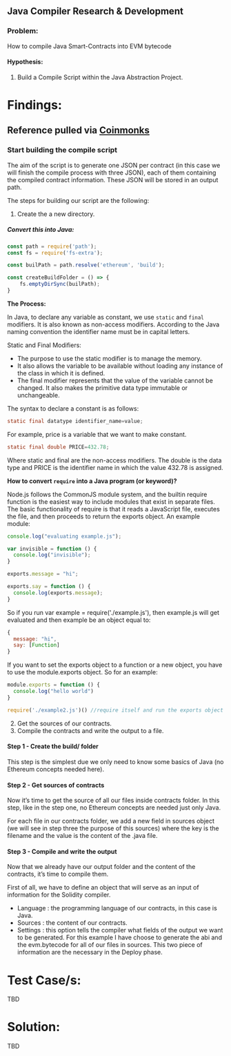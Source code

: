 ## Java Compiler Research & Development


### Problem:
How to compile Java Smart-Contracts into EVM bytecode

#### Hypothesis:
1. Build a Compile Script within the Java Abstraction Project.

# Findings:

## Reference pulled via [Coinmonks](https://medium.com/coinmonks/compiling-and-deploying-ethereum-smart-contracts-with-pure-javascript-4bee3bfe99bb)

### Start building the compile script

The aim of the script is to generate one JSON per contract (in this case we will finish the compile process with three JSON), each of them containing the compiled contract information. These JSON will be stored in an output path.

The steps for building our script are the following:

1. Create the a new directory.

##### Convert this into Java:
```javascript
const path = require('path');
const fs = require('fs-extra');

const builPath = path.resolve('ethereum', 'build');

const createBuildFolder = () => {
	fs.emptyDirSync(builPath);
}
```
**The Process:**

In Java, to declare any variable as constant, we use `static` and `final` modifiers. It is also known as non-access modifiers. According to the Java naming convention
the identifier name must be in capital letters.

Static and Final Modifiers:
- The purpose to use the static modifier is to manage the memory.
- It also allows the variable to be available without loading any instance of the class in which it is defined.
- The final modifier represents that the value of the variable cannot be changed. It also makes the primitive data type immutable or unchangeable.
 
The syntax to declare a constant is as follows:

```java
static final datatype identifier_name=value;
```

For example, price is a variable that we want to make constant.

```java
static final double PRICE=432.78;
```

Where static and final are the non-access modifiers. The double is the data type and PRICE is the identifier name in which the value 432.78 is assigned.

**How to convert `require` into a Java program (or keyword)?**

Node.js follows the CommonJS module system, and the builtin require function is the easiest way to include modules that exist in separate files. The basic functionality of require is that it reads a JavaScript file, executes the file, and then proceeds to return the exports object. An example module:

```javascript
console.log("evaluating example.js");

var invisible = function () {
  console.log("invisible");
}

exports.message = "hi";

exports.say = function () {
  console.log(exports.message);
}
```

So if you run var example = require('./example.js'), then example.js will get evaluated and then example be an object equal to:

```javascript
{
  message: "hi",
  say: [Function]
}
```

If you want to set the exports object to a function or a new object, you have to use the module.exports object. So for an example:

```javascript
module.exports = function () {
  console.log("hello world")
}

require('./example2.js')() //require itself and run the exports object
```

2. Get the sources of our contracts.
3. Compile the contracts and write the output to a file.

#### Step 1 - Create the build/ folder
This step is the simplest due we only need to know some basics of Java (no Ethereum concepts needed here).

#### Step 2 - Get sources of contracts
Now it’s time to get the source of all our files inside contracts folder. In this step, like in the step one, no Ethereum concepts are needed just only Java.

For each file in our contracts folder, we add a new field in sources object (we will see in step three the purpose of this sources) where the key is the filename and the value is the content of the .java file.

#### Step 3 - Compile and write the output
Now that we already have our output folder and the content of the contracts, it’s time to compile them.

First of all, we have to define an object that will serve as an input of information for the Solidity compiler.

- Language : the programming language of our contracts, in this case is Java.
- Sources : the content of our contracts.
- Settings : this option tells the compiler what fields of the output we want to be generated. For this example I have choose to generate the abi and the evm.bytecode for all of our files in sources. This two piece of information are the necessary in the Deploy phase.

# Test Case/s: 
TBD

# Solution:
TBD
